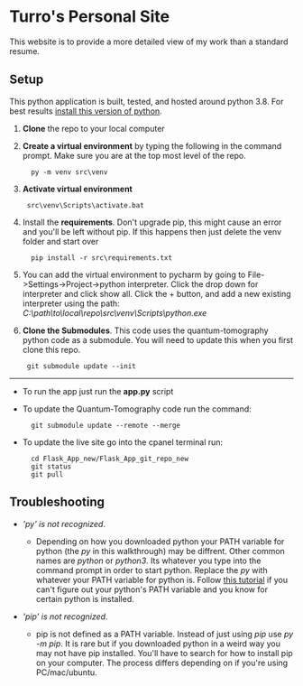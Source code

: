 # Turro's Personal Site

[comment]: <> ([![Website http://quantumtomo.web.illinois.edu/]&#40;https://img.shields.io/website-up-down-green-red/http/shields.io.svg&#41;]&#40;http://quantumtomo.web.illinois.edu/&#41;)

This website is to provide a more detailed view of my work than a standard resume.

## Setup
This python application is built, tested, and hosted around python 3.8. 
For best results [install this version of python](https://www.python.org/downloads/). 

1. **Clone** the repo to your local computer


2. **Create a virtual environment** by typing the following in the command prompt. Make sure you are at the top most level of the repo.

         py -m venv src\venv
3. **Activate virtual environment**

        src\venv\Scripts\activate.bat

4. Install the **requirements**. Don't upgrade pip, this might cause an error and you'll be left without pip. If this happens then just delete the venv folder and start over

         pip install -r src\requirements.txt
         
5. You can add the virtual environment to pycharm by going to File->Settings->Project->python interpreter. 
   Click the drop down for interpreter and click show all. Click the + button, and add a new existing interpreter using the path:
   _C:\path\to\local\repo\src\venv\Scripts\python.exe_
   

6. **Clone the Submodules**. This code uses the quantum-tomography python code as a submodule. You will need to update this when
you first clone this repo.

        git submodule update --init

---


* To run the app just run the **app.py** script


* To update the Quantum-Tomography code run the command:

        git submodule update --remote --merge

* To update the live site go into the cpanel terminal run:

        cd Flask_App_new/Flask_App_git_repo_new
        git status
        git pull

## Troubleshooting

- *'py' is not recognized*. 
  - Depending on how you downloaded python your PATH variable for python (the _py_ in this walkthrough) may be diffrent.
Other common names are _python_ or _python3_. Its whatever you type into the command prompt in order to start python. 
  Replace the _py_ with whatever your PATH variable for python is. Follow [this tutorial](https://www.educative.io/edpresso/how-to-add-python-to-path-variable-in-window) 
  if you can't figure out your python's PATH variable and you know for certain python is installed.

- *'pip' is not recognized*. 
  - pip is not defined as a PATH variable. Instead of just using *pip*
use *py -m pip*. It is rare but if you downloaded python in a weird way you may not have pip installed. You'll have to search for how to install pip on your computer. 
The process differs depending on if you're using PC/mac/ubuntu.
    